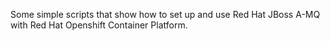 Some simple scripts that show how to set up and use Red Hat JBoss A-MQ with Red Hat Openshift Container Platform.
